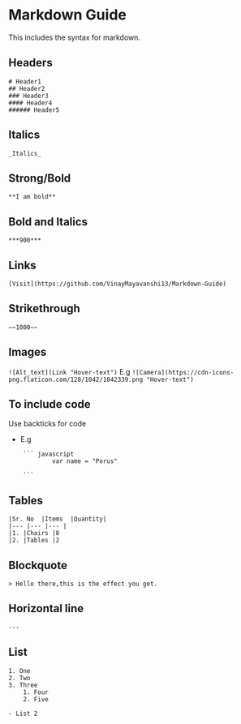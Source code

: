 # Markdown Guide

This includes the syntax for markdown.

## Headers
```
# Header1
## Header2
### Header3
#### Header4
###### Header5
```
## Italics
``` _Italics_ ```

## Strong/Bold

``` **I am bold** ```

## Bold and Italics
``` ***900*** ```

## Links 
``` [Visit](https://github.com/VinayMayavanshi13/Markdown-Guide)  ```

## Strikethrough
``` ~~1000~~ ```

## Images
``` ![Alt_text](Link "Hover-text") ```
E.g 
``` ![Camera](https://cdn-icons-png.flaticon.com/128/1042/1042339.png "Hover-text") ```

## To include code
Use backticks for code ``` ```
- E.g
```
    ``` javascript
            var name = "Porus"
       
    ```
```

## Tables 
```
|Sr. No  |Items  |Quantity|
|--- |--- |--- |
|1. |Chairs |8
|2. |Tables |2
```
## Blockquote
``` 
> Hello there,this is the effect you get.
```
## Horizontal line
``` --- ```

## List 
``` 
1. One
2. Two
3. Three
    1. Four
    2. Five

- List 2
``` 
